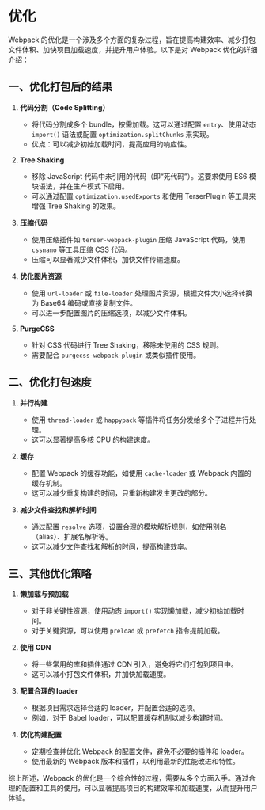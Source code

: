 # 优化

Webpack 的优化是一个涉及多个方面的复杂过程，旨在提高构建效率、减少打包文件体积、加快项目加载速度，并提升用户体验。以下是对 Webpack 优化的详细介绍：

## 一、优化打包后的结果

1. **代码分割（Code Splitting）**

   - 将代码分割成多个 bundle，按需加载。这可以通过配置 `entry`、使用动态 `import()` 语法或配置 `optimization.splitChunks` 来实现。
   - 优点：可以减少初始加载时间，提高应用的响应性。

2. **Tree Shaking**

   - 移除 JavaScript 代码中未引用的代码（即“死代码”）。这要求使用 ES6 模块语法，并在生产模式下启用。
   - 可以通过配置 `optimization.usedExports` 和使用 TerserPlugin 等工具来增强 Tree Shaking 的效果。

3. **压缩代码**

   - 使用压缩插件如 `terser-webpack-plugin` 压缩 JavaScript 代码，使用 `cssnano` 等工具压缩 CSS 代码。
   - 压缩可以显著减少文件体积，加快文件传输速度。

4. **优化图片资源**

   - 使用 `url-loader` 或 `file-loader` 处理图片资源，根据文件大小选择转换为 Base64 编码或直接复制文件。
   - 可以进一步配置图片的压缩选项，以减少文件体积。

5. **PurgeCSS**
   - 针对 CSS 代码进行 Tree Shaking，移除未使用的 CSS 规则。
   - 需要配合 `purgecss-webpack-plugin` 或类似插件使用。

## 二、优化打包速度

1. **并行构建**

   - 使用 `thread-loader` 或 `happypack` 等插件将任务分发给多个子进程并行处理。
   - 这可以显著提高多核 CPU 的构建速度。

2. **缓存**

   - 配置 Webpack 的缓存功能，如使用 `cache-loader` 或 Webpack 内置的缓存机制。
   - 这可以减少重复构建的时间，只重新构建发生更改的部分。

3. **减少文件查找和解析时间**
   - 通过配置 `resolve` 选项，设置合理的模块解析规则，如使用别名（alias）、扩展名解析等。
   - 这可以减少文件查找和解析的时间，提高构建效率。

## 三、其他优化策略

1. **懒加载与预加载**

   - 对于非关键性资源，使用动态 `import()` 实现懒加载，减少初始加载时间。
   - 对于关键资源，可以使用 `preload` 或 `prefetch` 指令提前加载。

2. **使用 CDN**

   - 将一些常用的库和插件通过 CDN 引入，避免将它们打包到项目中。
   - 这可以减小打包文件体积，并加快加载速度。

3. **配置合理的 loader**

   - 根据项目需求选择合适的 loader，并配置合适的选项。
   - 例如，对于 Babel loader，可以配置缓存机制以减少构建时间。

4. **优化构建配置**
   - 定期检查并优化 Webpack 的配置文件，避免不必要的插件和 loader。
   - 使用最新的 Webpack 版本和插件，以利用最新的性能改进和特性。

综上所述，Webpack 的优化是一个综合性的过程，需要从多个方面入手。通过合理的配置和工具的使用，可以显著提高项目的构建效率和加载速度，从而提升用户体验。
